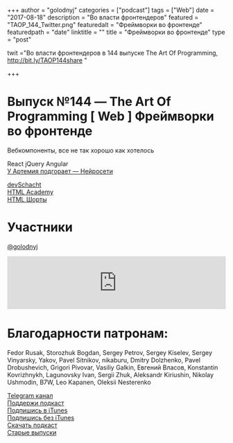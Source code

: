 +++
author = "golodnyj"
categories = ["podcast"]
tags = ["Web"]
date = "2017-08-18"
description = "Во власти фронтендеров"
featured = "TAOP_144_Twitter.png"
featuredalt = "Фреймворки во фронтенде"
featuredpath = "date"
linktitle = ""
title = "Фреймворки во фронтенде"
type = "post"

twit ="Во власти фронтендеров в 144 выпуске The Art Of Programming, http://bit.ly/TAOP144share "

+++
# Выпуск №144 — The Art Of Programming [ Web ] Фреймворки во фронтенде

Вебкомпоненты, все не так хорошо как хотелось  
  
React jQuery Angular  
[У Артемия подгорает — Нейросети](http://bit.ly/TOAP144al)  
  
[devSchacht](https://medium.com/devschacht)  
[HTML Academy](https://htmlacademy.ru/)  
[HTML Шорты](http://bit.ly/TOAP144ws)  

# Участники
[@golodnyj](https://twitter.com/golodnyj/)  

<iframe title="Выпуск №144 — The Art Of Programming [ Web ] Фреймворки во фронтенде" src="https://www.podbean.com/media/player/gsx3j-6f80f6?from=usersite&skin=1&share=1&fonts=Helvetica&auto=0&download=1&version=1" height="122" width="100%" style="border: none;" scrolling="no" data-name="pb-iframe-player"></iframe>

# Благодарности патронам: 
Fedor Rusak, Storozhuk Bogdan, Sergey Petrov, Sergey Kiselev, Sergey Vinyarsky, Yakov, Pavel Sitnikov, nikaburu, Dmitry Dolzhenko, Pavel Drobushevich, Grigori Pivovar, Vasiliy Galkin, Евгений Власов, Konstantin Kovrizhnykh, Lagunovsky Ivan, Sergii Zhuk, Aleksandr Kiriushin, Nikolay Ushmodin, B7W, Leo Kapanen, Oleksii Nesterenko

[Telegram канал](http://bit.ly/taoplive)  
[Поддержи подкаст](http://bit.ly/TAOPpatron)  
[Подпишись в iTunes](http://bit.ly/TAOPiTunes)  
[Подпишись без iTunes](http://bit.ly/TAOPrss)   
[Скачать подкаст](http://bit.ly/TAOP144mp3)  
[Старые выпуски](http://bit.ly/oldtaop)